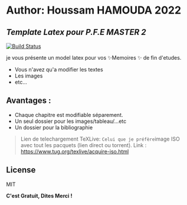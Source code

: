 # Author: Houssam HAMOUDA 2022
## _Template Latex pour P.F.E MASTER 2_

[![Build Status](https://upload.wikimedia.org/wikipedia/commons/4/45/LaTeX_project_logo_bird.svg)](https://github.com/Sam05dz)

je vous présente un model latex pour vos ✨Memoires ✨ de fin d'etudes.
- Vous n'avez qu'a modifier les textes
- Les images
- etc...

## Avantages :

- Chaque chapitre est modifiable séparement.
- Un seul dossier pour les images/tableau/...etc
- Un dossier pour la bibliographie

> Lien de telechargement TeXLive: `Celui que je préfère`image ISO avec tout les pacquets (lien direct ou torrent).
>Link : https://www.tug.org/texlive/acquire-iso.html




## License

MIT

**C'est Gratuit, Dites Merci !**
